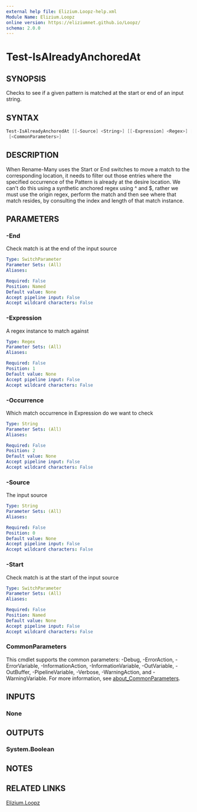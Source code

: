 ```yaml
---
external help file: Elizium.Loopz-help.xml
Module Name: Elizium.Loopz
online version: https://eliziumnet.github.io/Loopz/
schema: 2.0.0
---
```


# Test-IsAlreadyAnchoredAt

## SYNOPSIS

Checks to see if a given pattern is matched at the start or end of an input string.

## SYNTAX

```powershell
Test-IsAlreadyAnchoredAt [[-Source] <String>] [[-Expression] <Regex>] [[-Occurrence] <String>] [-Start] [-End]
 [<CommonParameters>]
```

## DESCRIPTION

When Rename-Many uses the Start or End switches to move a match to the corresponding location,
it needs to filter out those entries where the specified occurrence of the Pattern is already
at the desire location. We can't do this using a synthetic anchored regex using ^ and $, rather
we must use the origin regex, perform the match and then see where that match resides, by consulting
the index and length of that match instance.

## PARAMETERS

### -End

Check match is at the end of the input source

```yaml
Type: SwitchParameter
Parameter Sets: (All)
Aliases:

Required: False
Position: Named
Default value: None
Accept pipeline input: False
Accept wildcard characters: False
```

### -Expression

A regex instance to match against

```yaml
Type: Regex
Parameter Sets: (All)
Aliases:

Required: False
Position: 1
Default value: None
Accept pipeline input: False
Accept wildcard characters: False
```

### -Occurrence

Which match occurrence in Expression do we want to check

```yaml
Type: String
Parameter Sets: (All)
Aliases:

Required: False
Position: 2
Default value: None
Accept pipeline input: False
Accept wildcard characters: False
```

### -Source

The input source

```yaml
Type: String
Parameter Sets: (All)
Aliases:

Required: False
Position: 0
Default value: None
Accept pipeline input: False
Accept wildcard characters: False
```

### -Start

Check match is at the start of the input source

```yaml
Type: SwitchParameter
Parameter Sets: (All)
Aliases:

Required: False
Position: Named
Default value: None
Accept pipeline input: False
Accept wildcard characters: False
```

### CommonParameters

This cmdlet supports the common parameters: -Debug, -ErrorAction, -ErrorVariable, -InformationAction, -InformationVariable, -OutVariable, -OutBuffer, -PipelineVariable, -Verbose, -WarningAction, and -WarningVariable. For more information, see [about_CommonParameters](http://go.microsoft.com/fwlink/?LinkID=113216).

## INPUTS

### None

## OUTPUTS

### System.Boolean

## NOTES

## RELATED LINKS

[Elizium.Loopz](https://github.com/EliziumNet/Loopz)
